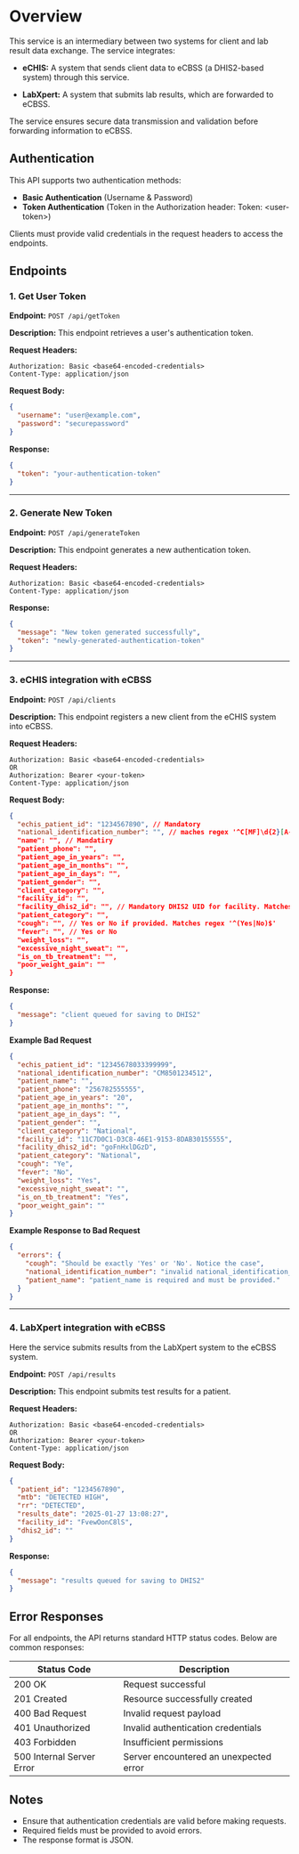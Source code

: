 # Overview
This service is an intermediary between two systems for client and lab result data exchange. The service integrates:

- **eCHIS:** A system that sends client data to eCBSS (a DHIS2-based system) through this service.

- **LabXpert:** A system that submits lab results, which are forwarded to eCBSS.

The service ensures secure data transmission and validation before forwarding information to eCBSS.
## Authentication

This API supports two authentication methods:

- **Basic Authentication** (Username & Password)
- **Token Authentication** (Token in the Authorization header: Token: \<user-token\>)

Clients must provide valid credentials in the request headers to access the endpoints.

## Endpoints

### 1. Get User Token

**Endpoint:** `POST /api/getToken`

**Description:** This endpoint retrieves a user's authentication token.

**Request Headers:**

```
Authorization: Basic <base64-encoded-credentials>
Content-Type: application/json
```

**Request Body:**

```json
{
  "username": "user@example.com",
  "password": "securepassword"
}
```

**Response:**

```json
{
  "token": "your-authentication-token"
}
```

---

### 2. Generate New Token

**Endpoint:** `POST /api/generateToken`

**Description:** This endpoint generates a new authentication token.

**Request Headers:**

```
Authorization: Basic <base64-encoded-credentials>
Content-Type: application/json
```

**Response:**

```json
{
  "message": "New token generated successfully",
  "token": "newly-generated-authentication-token"
}
```

---


### 3. eCHIS integration with eCBSS

**Endpoint:** `POST /api/clients`

**Description:** This endpoint registers a new client from the eCHIS system into eCBSS.

**Request Headers:**

```
Authorization: Basic <base64-encoded-credentials>  
OR  
Authorization: Bearer <your-token>
Content-Type: application/json
```

**Request Body:**

```json
{
  "echis_patient_id": "1234567890", // Mandatory
  "national_identification_number": "", // maches regex '^C[MF]\d{2}[A-Za-z0-9]{10}$'
  "name": "", // Mandatiry
  "patient_phone": "",
  "patient_age_in_years": "",
  "patient_age_in_months": "",
  "patient_age_in_days": "",
  "patient_gender": "",
  "client_category": "",
  "facility_id": "",
  "facility_dhis2_id": "", // Mandatory DHIS2 UID for facility. Matches regex '^[A-Za-z][A-Za-z0-9]{10}$'
  "patient_category": "",
  "cough": "", // Yes or No if provided. Matches regex '^(Yes|No)$'
  "fever": "", // Yes or No
  "weight_loss": "",
  "excessive_night_sweat": "",
  "is_on_tb_treatment": "",
  "poor_weight_gain": ""
}
```

**Response:**

```json
{
  "message": "client queued for saving to DHIS2"
}
```

**Example Bad Request**
```json
{
  "echis_patient_id": "12345678033399999",
  "national_identification_number": "CM8501234512",
  "patient_name": "",
  "patient_phone": "256782555555",
  "patient_age_in_years": "20",
  "patient_age_in_months": "",
  "patient_age_in_days": "",
  "patient_gender": "",
  "client_category": "National",
  "facility_id": "11C7D0C1-D3C8-46E1-9153-8DAB30155555",
  "facility_dhis2_id": "goFnHxlDGzD",
  "patient_category": "National",
  "cough": "Ye",
  "fever": "No",
  "weight_loss": "Yes",
  "excessive_night_sweat": "",
  "is_on_tb_treatment": "Yes",
  "poor_weight_gain": ""
}
```
**Example Response to Bad Request**
```json
{
  "errors": {
    "cough": "Should be exactly 'Yes' or 'No'. Notice the case",
    "national_identification_number": "invalid national_identification_number provided.",
    "patient_name": "patient_name is required and must be provided."
  }
}
```

---

### 4. LabXpert integration with eCBSS
Here the service submits results from the LabXpert system to the eCBSS system.

**Endpoint:** `POST /api/results`

**Description:** This endpoint submits test results for a patient.

**Request Headers:**

```
Authorization: Basic <base64-encoded-credentials>  
OR  
Authorization: Bearer <your-token>
Content-Type: application/json
```

**Request Body:**

```json
{
  "patient_id": "1234567890",
  "mtb": "DETECTED HIGH",
  "rr": "DETECTED",
  "results_date": "2025-01-27 13:08:27",
  "facility_id": "FvewOonC8lS",
  "dhis2_id": ""
}
```

**Response:**

```json
{
  "message": "results queued for saving to DHIS2"
}
```

## Error Responses

For all endpoints, the API returns standard HTTP status codes. Below are common responses:

| Status Code               | Description                            |
| ------------------------- | -------------------------------------- |
| 200 OK                    | Request successful                     |
| 201 Created               | Resource successfully created          |
| 400 Bad Request           | Invalid request payload                |
| 401 Unauthorized          | Invalid authentication credentials     |
| 403 Forbidden             | Insufficient permissions               |
| 500 Internal Server Error | Server encountered an unexpected error |

## Notes

- Ensure that authentication credentials are valid before making requests.
- Required fields must be provided to avoid errors.
- The response format is JSON.

